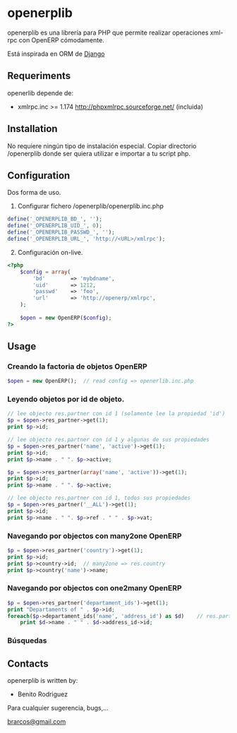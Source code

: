 # openerplib

openerplib es una librería para PHP que permite realizar operaciones xml-rpc con OpenERP 
cómodamente.

Está inspirada en ORM de [Django](https://www.djangoproject.com/)

## Requeriments

openerlib depende de:

* xmlrpc.inc >= 1.174 http://phpxmlrpc.sourceforge.net/ (incluida)

## Installation

No requiere ningún tipo de instalación especial. Copiar directorio /openerplib 
donde ser quiera utilizar e importar a tu script php.

## Configuration

Dos forma de uso.

1. Configurar fichero /openerplib/openerplib.inc.php

```php
define('_OPENERPLIB_BD_', '');
define('_OPENERPLIB_UID_', 0);
define('_OPENERPLIB_PASSWD_', '');
define('_OPENERPLIB_URL_', 'http://<URL>/xmlrpc');
```

2. Configuración on-live.

```php
<?php
	$config = array(
		'bd'        => 'mybdname',
		'uid'       => 1212,
		'passwd'    => 'foo',
		'url'       => 'http://openerp/xmlrpc',
	);
	
	$open = new OpenERP($config);
?>
```

## Usage

### Creando la factoria de objetos OpenERP

```php
$open = new OpenERP();	// read config => openerlib.inc.php
```

### Leyendo objetos por id de objeto.

```php
// lee objecto res.partner con id 1 (solamente lee la propiedad 'id')
$p = $open->res_partner->get(1);
print $p->id;

// lee objecto res.partner con id 1 y algunas de sus propiedades
$p = $open->res_partner('name', 'active')->get(1);
print $p->id;
print $p->name . " ". $p->active;

$p = $open->res_partner(array('name', 'active'))->get(1);
print $p->id;
print $p->name . " ". $p->active;

// lee objecto res.partner con id 1, todos sus propiedades
$p = $open->res_partner('__ALL')->get(1);
print $p->id;
print $p->name . " ". $p->ref . " " . $p->vat;
```
    
### Navegando por objectos con many2one OpenERP
	
```php
$p = $open->res_partner('country')->get(1);
print $p->id;
print $p->country->id;	// many2one => res.country
print $p->country('name')->name;
```
	
### Navegando por objectos con one2many OpenERP

```php
$p = $open->res_partner('departament_ids')->get(1);
print "Departaments of " . $p->id; 
foreach($p->departament_ids('name', 'address_id') as $d)	// res.partner.departament
	print $d->name . " " . $d->address_id->id;
```
	
### Búsquedas


## Contacts

openerplib is written by:

* Benito Rodriguez

Para cualquier sugerencia, bugs,...

brarcos@gmail.com